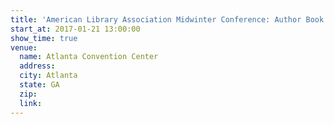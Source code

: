 ```yaml
---
title: 'American Library Association Midwinter Conference: Author Book Talk Luncheon'
start_at: 2017-01-21 13:00:00
show_time: true
venue:
  name: Atlanta Convention Center
  address:
  city: Atlanta
  state: GA
  zip:
  link:
---
```



